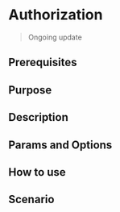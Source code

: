 # Authorization

> Ongoing update

## Prerequisites

## Purpose

## Description

## Params and Options

## How to use

## Scenario
